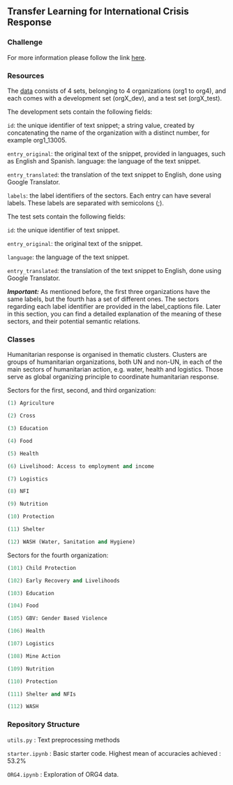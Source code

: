 ## Transfer Learning for International Crisis Response

### Challenge

For more information please follow the link [here](https://www.aicrowd.com/challenges/amld-2020-transfer-learning-for-international-crisis-response).

### Resources
The [data](https://www.aicrowd.com/challenges/amld-2020-transfer-learning-for-international-crisis-response/dataset_files) consists of 4 sets, belonging to 4 organizations (org1 to org4), and each comes with a development set (orgX_dev), and a test set (orgX_test).

The development sets contain the following fields:

`id`: the unique identifier of text snippet; a string value, created by concatenating the name of the organization with a distinct number, for example org1_13005.

`entry_original`: the original text of the snippet, provided in languages, such as English and Spanish.
language: the language of the text snippet.

`entry_translated`: the translation of the text snippet to English, done using Google Translator.

`labels`: the label identifiers of the sectors. Each entry can have several labels. These labels are separated with semicolons (;).

The test sets contain the following fields:

`id`: the unique identifier of text snippet.

`entry_original`: the original text of the snippet.

`language`: the language of the text snippet.

`entry_translated`: the translation of the text snippet to English, done using Google Translator.

***Important:*** As mentioned before, the first three organizations have the same labels, but the fourth has a set of different ones. The sectors regarding each label identifier are provided in the label_captions file. Later in this section, you can find a detailed explanation of the meaning of these sectors, and their potential semantic relations.

### Classes

Humanitarian response is organised in thematic clusters. Clusters are groups of humanitarian organizations, both UN and non-UN, in each of the main sectors of humanitarian action, e.g. water, health and logistics. Those serve as global organizing principle to coordinate humanitarian response.

Sectors for the first, second, and third organization:

```python
(1) Agriculture

(2) Cross

(3) Education

(4) Food

(5) Health

(6) Livelihood: Access to employment and income

(7) Logistics

(8) NFI

(9) Nutrition

(10) Protection

(11) Shelter

(12) WASH (Water, Sanitation and Hygiene)
```

Sectors for the fourth organization:

```python
(101) Child Protection

(102) Early Recovery and Livelihoods

(103) Education

(104) Food

(105) GBV: Gender Based Violence

(106) Health

(107) Logistics

(108) Mine Action

(109) Nutrition

(110) Protection

(111) Shelter and NFIs

(112) WASH
```

### Repository Structure

`utils.py` : Text preprocessing methods

`starter.ipynb` : Basic starter code. Highest mean of accuracies achieved : 53.2%

`ORG4.ipynb` : Exploration of ORG4 data.

 
